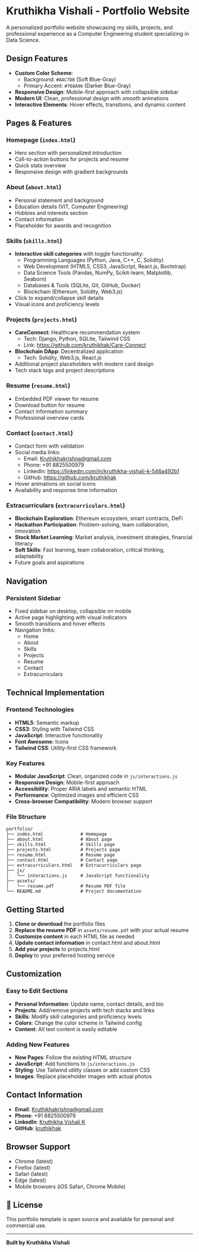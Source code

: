 # Kruthikha Vishali - Portfolio Website

A personalized portfolio website showcasing my skills, projects, and professional experience as a Computer Engineering student specializing in Data Science.

## Design Features

- **Custom Color Scheme**: 
  - Background: `#AAC7D8` (Soft Blue-Gray)
  - Primary Accent: `#768A96` (Darker Blue-Gray)
- **Responsive Design**: Mobile-first approach with collapsible sidebar
- **Modern UI**: Clean, professional design with smooth animations
- **Interactive Elements**: Hover effects, transitions, and dynamic content

## Pages & Features

### Homepage (`index.html`)
- Hero section with personalized introduction
- Call-to-action buttons for projects and resume
- Quick stats overview
- Responsive design with gradient backgrounds

### About (`about.html`)
- Personal statement and background
- Education details (VIT, Computer Engineering)
- Hobbies and interests section
- Contact information
- Placeholder for awards and recognition

### Skills (`skills.html`)
- **Interactive skill categories** with toggle functionality:
  - Programming Languages (Python, Java, C++, C, Solidity)
  - Web Development (HTML5, CSS3, JavaScript, React.js, Bootstrap)
  - Data Science Tools (Pandas, NumPy, Scikit-learn, Matplotlib, Seaborn)
  - Databases & Tools (SQLite, Git, GitHub, Docker)
  - Blockchain (Ethereum, Solidity, Web3.js)
- Click to expand/collapse skill details
- Visual icons and proficiency levels

### Projects (`projects.html`)
- **CareConnect**: Healthcare recommendation system
  - Tech: Django, Python, SQLite, Tailwind CSS
  - Link: https://github.com/kruthikhak/Care-Connect
- **Blockchain DApp**: Decentralized application
  - Tech: Solidity, Web3.js, React.js
- Additional project placeholders with modern card design
- Tech stack tags and project descriptions

### Resume (`resume.html`)
- Embedded PDF viewer for resume
- Download button for resume
- Contact information summary
- Professional overview cards

### Contact (`contact.html`)
- Contact form with validation
- Social media links:
  - Email: Kruthikhakrishna@gmail.com
  - Phone: +91 8825500979
  - LinkedIn: https://linkedin.com/in/kruthikha-vishali-k-546a492b1
  - GitHub: https://github.com/kruthikhak
- Hover animations on social icons
- Availability and response time information

### Extracurriculars (`extracurriculars.html`)
- **Blockchain Exploration**: Ethereum ecosystem, smart contracts, DeFi
- **Hackathon Participation**: Problem-solving, team collaboration, innovation
- **Stock Market Learning**: Market analysis, investment strategies, financial literacy
- **Soft Skills**: Fast learning, team collaboration, critical thinking, adaptability
- Future goals and aspirations

##  Navigation

### Persistent Sidebar
- Fixed sidebar on desktop, collapsible on mobile
- Active page highlighting with visual indicators
- Smooth transitions and hover effects
- Navigation links:
  - Home
  - About
  - Skills
  - Projects
  - Resume
  - Contact
  - Extracurriculars

## Technical Implementation

### Frontend Technologies
- **HTML5**: Semantic markup
- **CSS3**: Styling with Tailwind CSS
- **JavaScript**: Interactive functionality
- **Font Awesome**: Icons
- **Tailwind CSS**: Utility-first CSS framework

### Key Features
- **Modular JavaScript**: Clean, organized code in `js/interactions.js`
- **Responsive Design**: Mobile-first approach
- **Accessibility**: Proper ARIA labels and semantic HTML
- **Performance**: Optimized images and efficient CSS
- **Cross-browser Compatibility**: Modern browser support

### File Structure
```
portfolio/
├── index.html              # Homepage
├── about.html              # About page
├── skills.html             # Skills page
├── projects.html           # Projects page
├── resume.html             # Resume page
├── contact.html            # Contact page
├── extracurriculars.html   # Extracurriculars page
├── js/
│   └── interactions.js     # JavaScript functionality
├── assets/
│   └── resume.pdf          # Resume PDF file
└── README.md               # Project documentation
```

## Getting Started

1. **Clone or download** the portfolio files
2. **Replace the resume PDF** in `assets/resume.pdf` with your actual resume
3. **Customize content** in each HTML file as needed
4. **Update contact information** in contact.html and about.html
5. **Add your projects** to projects.html
6. **Deploy** to your preferred hosting service

##  Customization

### Easy to Edit Sections
- **Personal Information**: Update name, contact details, and bio
- **Projects**: Add/remove projects with tech stacks and links
- **Skills**: Modify skill categories and proficiency levels
- **Colors**: Change the color scheme in Tailwind config
- **Content**: All text content is easily editable

### Adding New Features
- **New Pages**: Follow the existing HTML structure
- **JavaScript**: Add functions to `js/interactions.js`
- **Styling**: Use Tailwind utility classes or add custom CSS
- **Images**: Replace placeholder images with actual photos

## Contact Information

- **Email**: Kruthikhakrishna@gmail.com
- **Phone**: +91 8825500979
- **LinkedIn**: [Kruthikha Vishali K](https://linkedin.com/in/kruthikha-vishali-k-546a492b1)
- **GitHub**: [kruthikhak](https://github.com/kruthikhak)

##  Browser Support

- Chrome (latest)
- Firefox (latest)
- Safari (latest)
- Edge (latest)
- Mobile browsers (iOS Safari, Chrome Mobile)

## 📝 License

This portfolio template is open source and available for personal and commercial use.

---

**Built by Kruthikha Vishali** 